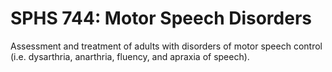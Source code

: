 # SPHS 744: Motor Speech Disorders

Assessment and treatment of adults with disorders of motor speech control (i.e. dysarthria, anarthria, fluency, and apraxia of speech).